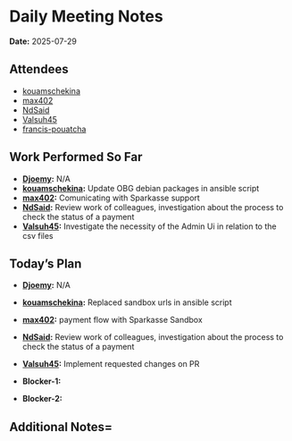 # # 
# Daily Meeting Notes

**Date:** 2025-07-29

## Attendees
- [kouamschekina](https://github.com/kouamschekina)
- [max402](https://github.com/max402) 
- [NdSaid](https://github.com/NdSaid)
- [Valsuh45](https://github.com/Valsuh45)
- [francis-pouatcha](https://github.com/francis-pouatcha)

## Work Performed So Far
- **[Djoemy](https://github.com/Djoemy):** N/A
- **[kouamschekina](https://github.com/kouamschekina):** Update OBG debian packages in ansible script
- **[max402](https://github.com/max402):** Comunicating with Sparkasse support
- **[NdSaid](https://github.com/NdSaid):** Review work of colleagues, investigation about the process to check the status of a payment
- **[Valsuh45](https://github.com/Valsuh45):** Investigate the necessity of the Admin Ui in relation to the csv files

## Today’s Plan
- **[Djoemy](https://github.com/Djoemy):** N/A
- **[kouamschekina](https://github.com/kouamschekina):** Replaced sandbox urls in ansible script
- **[max402](https://github.com/max402):** payment flow with Sparkasse Sandbox
- **[NdSaid](https://github.com/NdSaid):** Review work of colleagues, investigation about the process to check the status of a payment
- **[Valsuh45](https://github.com/Valsuh45):** Implement requested changes on PR
- **Blocker-1:** 

- **Blocker-2:** 

## Additional Notes=





